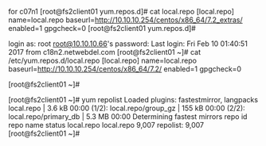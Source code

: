 for c07n1
[root@fs2client01 yum.repos.d]# cat local.repo
[local.repo]
name=local.repo
baseurl=http://10.10.10.254/centos/x86_64/7.2_extras/
enabled=1
gpgcheck=0
[root@fs2client01 yum.repos.d]#

login as: root
root@10.10.10.66's password:
Last login: Fri Feb 10 01:40:51 2017 from c18n2.netwebdel.com
[root@fs2client01 ~]# cat /etc/yum.repos.d/local.repo
[local.repo]
name=local.repo
baseurl=http://10.10.10.254/centos/x86_64/7.2/
enabled=1
gpgcheck=0


[root@fs2client01 ~]#

[root@fs2client01 ~]# yum repolist
Loaded plugins: fastestmirror, langpacks
local.repo                                               | 3.6 kB     00:00
(1/2): local.repo/group_gz                                 | 155 kB   00:00
(2/2): local.repo/primary_db                               | 5.3 MB   00:00
Determining fastest mirrors
repo id                              repo name                            status
local.repo                           local.repo                           9,007
repolist: 9,007
[root@fs2client01 ~]#


